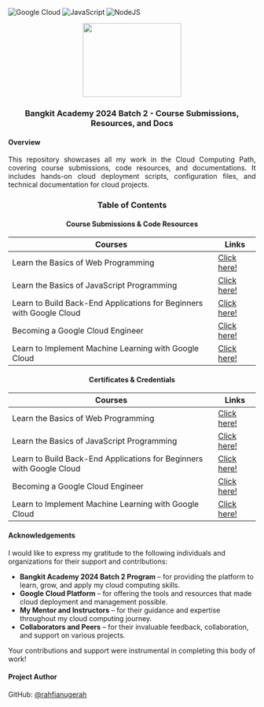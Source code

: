 ![Google Cloud](https://img.shields.io/badge/Google_Cloud-%234285F4.svg?&logo=google-cloud&logoColor=white)
![JavaScript](https://img.shields.io/badge/JavaScript-%23323330.svg?&logo=javascript&logoColor=%23F7DF1E)
![NodeJS](https://img.shields.io/badge/Node.js-6DA55F?&logo=node.js&logoColor=white)

<div align=center>
  <img src="https://github.com/user-attachments/assets/451ab2dd-30e5-4513-aeb3-0e2588ec99bf" height=150 width=200>
  <h3>Bangkit Academy 2024 Batch 2 - Course Submissions, Resources, and Docs</h3>
</div>

#### Overview

<p align=justify>
  This repository showcases all my work in the Cloud Computing Path, covering course submissions, code resources, and documentations. 
  It includes hands-on cloud deployment scripts, configuration files, and technical documentation for cloud projects.
</p>

<div align=center>
  <h3>Table of Contents</h3>
  <h4>Course Submissions & Code Resources</h4>
</div>

<div align=center>
  
| Courses | Links |
|---|---|
| Learn the Basics of Web Programming | [Click here!]() |
| Learn the Basics of JavaScript Programming | [Click here!](https://github.com/rahfianugerah/cc-ba2024-h2-b2/tree/main/Learn%20the%20Basics%20of%20JavaScript%20Programming) |
| Learn to Build Back-End Applications for Beginners with Google Cloud | [Click here!](https://github.com/rahfianugerah/cc-ba2024-h2-b2/tree/main/Learn%20to%20Build%20Back-End%20Applications%20for%20Beginners%20with%20Google%20Cloud) |
| Becoming a Google Cloud Engineer | [Click here!](https://github.com/rahfianugerah/cc-ba2024-h2-b2/tree/main/Becoming%20a%20Google%20Cloud%20Engineer) |
| Learn to Implement Machine Learning with Google Cloud | [Click here!](https://github.com/rahfianugerah/cc-ba2024-h2-b2/tree/main/Learn%20to%20Implement%20Machine%20Learning%20with%20Google%20Cloud) |

</div>

<div align=center>
  <h4>Certificates & Credentials</h4>
</div>

<div align=center>
  
| Courses | Links |
|---|---|
| Learn the Basics of Web Programming | [Click here!](https://www.dicoding.com/certificates/KEXL1KQO0XG2) |
| Learn the Basics of JavaScript Programming | [Click here!](https://www.dicoding.com/certificates/KEXL154JMXG2) |
| Learn to Build Back-End Applications for Beginners with Google Cloud | [Click here!](https://www.dicoding.com/certificates/L4PQ5484VZO1) |
| Becoming a Google Cloud Engineer | [Click here!](https://www.dicoding.com/certificates/L4PQ51RDOZO1) |
| Learn to Implement Machine Learning with Google Cloud | [Click here!]() |

</div>

#### Acknowledgements
I would like to express my gratitude to the following individuals and organizations for their support and contributions:

- **Bangkit Academy 2024 Batch 2 Program** – for providing the platform to learn, grow, and apply my cloud computing skills.
- **Google Cloud Platform** – for offering the tools and resources that made cloud deployment and management possible.
- **My Mentor and Instructors** – for their guidance and expertise throughout my cloud computing journey.
- **Collaborators and Peers** – for their invaluable feedback, collaboration, and support on various projects.

Your contributions and support were instrumental in completing this body of work!



#### Project Author
GitHub: [@rahfianugerah](https://www.github.com/rahfianugerah)
